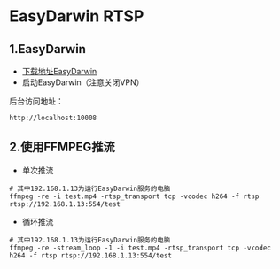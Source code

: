 # EasyDarwin RTSP

## 1.EasyDarwin
* [下载地址EasyDarwin](https://github.com/EasyDarwin/EasyDarwin)
* 启动EasyDarwin（注意关闭VPN）

后台访问地址：
```
http://localhost:10008
```

## 2.使用FFMPEG推流

* 单次推流
```
# 其中192.168.1.13为运行EasyDarwin服务的电脑
ffmpeg -re -i test.mp4 -rtsp_transport tcp -vcodec h264 -f rtsp rtsp://192.168.1.13:554/test
```

* 循环推流
```
# 其中192.168.1.13为运行EasyDarwin服务的电脑
ffmpeg -re -stream_loop -1 -i test.mp4 -rtsp_transport tcp -vcodec h264 -f rtsp rtsp://192.168.1.13:554/test
```